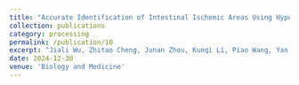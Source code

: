 ```yaml
---
title: "Accurate Identification of Intestinal Ischemic Areas Using Hyperspectral Imaging - A Pilot Study Based on Machine Learning and Deep Learning Models"
collection: publications
category: processing
permalink: /publication/10
excerpt: "Jiali Wu, Zhitao Cheng, Junan Zhou, Kunqi Li, Piao Wang, Yan Zhuang, Jijun Lu, Linru Zhou, Fan Li, Song Su, Yong Tang. Accurate Identification of Intestinal Ischemic Areas Using Hyperspectral Imaging: A Pilot Study Based on Machine Learning and Deep Learning Models. Submitted to Computers in Biology and Medicine, under review, 2024. Intestinal ischemia is a life-threatening disease that often requires surgical treatment. At present, there is a lack of accurate ways to identify ischemic intestines during surgery. In this study, we developed a non-destructive detection technique for intestinal ischemia based on hyperspectral images and corresponding machine learning and deep learning models. Obtain hyperspectral reflection images in the rat model with a spectral range of 450-950 nm. The spectral information of pixels corresponding to the intestinal regions of four rats’ images was extracted as the dataset. Three rats’ data were selected as the training and validation set, and the data of one rat was used as the test set. Under different wavelength selection strategies, 5-fold cross-validation was adopted on the training and validation set, and then the test set was used to test and select the best model. Finally, when the number of selected wavelengths is 10, 25, 40, 55, and 101 (all), the AUC results of the best models are 0.9551, 0.9764, 0.9726, 0.9756, and 0.9754. The results of this study indicate that AI can accurately identify ischemic intestines on hyperspectral images, providing a new way to accurately identify intestinal ischemia during surgery in the future."
date: 2024-12-30
venue: 'Biology and Medicine'
---
```


